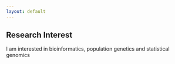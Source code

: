 ```yaml
---
layout: default
---
```



## Research Interest

I am interested in bioinformatics, population genetics and statistical genomics

